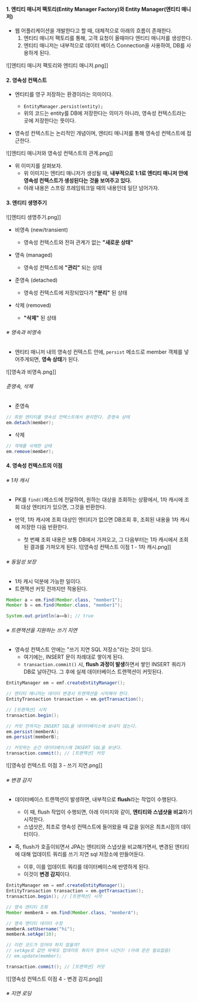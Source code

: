 
#### 1. 엔티티 매니저 팩토리(Entity Manager Factory)와 Entity Manager(엔티티 매니저)

- 웹 어플리케이션을 개발한다고 할 때, 대체적으로 아래의 흐름이 존재한다.
	1. 엔티티 매니저 팩토리를 통해, 고객 요청이 올때마다 엔티티 매니저를 생성한다.
	2. 엔티티 매니저는 내부적으로 데이터 베이스 Connection을 사용하여, DB를 사용하게 된다.

![[엔티티 매니저 팩토리와 엔티티 매니저.png]]


#### 2. 영속성 컨텍스트

- 엔티티를 영구 저장하는 환경이라는 의미이다.
	- `EntityManager.persist(entity);` 
	- 위의 코드는 entity를 DB에 저장한다는 의미가 아니라, 영속성 컨텍스트라는 곳에 저장한다는 뜻이다.

- 영속성 컨텍스트는 논리적인 개념이며, 엔티티 매니저를 통해 영속성 컨텍스트에 접근한다.

![[엔티티 매니저와 영속성 컨텍스트의 관계.png]]
- 위 이미지를 살펴보자.
	- 위 이미지는 엔티티 매니저가 생성될 때, **내부적으로 1:1로 엔티티 매니저 안에 영속성 컨텍스트가 생성된다는 것을 보여주고 있다.**
	- 아래 내용은 스프링 프레임워크일 때의 내용인데 일단 넘어가자.


#### 3. 엔티티 생명주기

![[엔티티 생명주기.png]]
- 비영속 (new/transient)
	- 영속성 컨텍스트와 전혀 관계가 없는 **"새로운 상태"**
	
- 영속 (managed)
	- 영속성 컨텍스트에 **"관리"** 되는 상태
	
- 준영속 (detached)
	- 영속성 컨텍스트에 저장되었다가 **"분리"** 된 상태

- 삭제 (removed)
	 - **"삭제"** 된 상태

###### ※ 영속과 비영속
- 엔티티 매니저 내의 영속성 컨텍스트 안에, `persist` 메소드로 member 객체를 넣어주게되면, **영속 상태**가 된다.

![[영속과 비영속.png]]

###### 준영속, 삭제

- 준영속
```java
// 회원 엔티티를 영속성 컨텍스트에서 분리한다. 준영속 상태
em.detach(member);
```

- 삭제
```java
// 객체를 삭제한 상태
em.remove(member);
```


#### 4. 영속성 컨텍스트의 이점

###### ※ 1차 캐시
- PK를 `find()`메소드에 전달하여, 원하는 대상을 조회하는 상황에서, 1차 캐시에 조회 대상 엔티티가 있으면, 그것을 반환한다.

- 만약, 1차 캐시에 조회 대상인 엔티티가 없으면 DB조회 후, 조회된 내용을 1차 캐시에 저장한 다음 반환한다.
	- 첫 번째 조회 내용은 보통 DB에서 가져오고, 그 다음부터는 1차 캐시에서 조회된 결과를 가져오게 된다.
![[영속성 컨텍스트 이점 1 - 1차 캐시.png]]

###### ※ 동일성 보장
- 1차 캐시 덕분에 가능한 일이다.
- 트랜잭션 커밋 전까지만 적용된다.
```java
Member a = em.find(Member.class, "member1");
Member b = em.find(Member.class, "member1");

System.out.println(a==b); // true
```
###### ※ 트랜잭션을 지원하는 쓰기 지연
- 영속성 컨텍스트 안에는 "쓰기 지연 SQL 저장소"라는 것이 있다.
	- 여기에는, INSERT 문이 차례대로 쌓이게 된다.
	- `transaction.commit()` 시, **flush 과정이 발생**하면서 쌓인 INSERT 쿼리가 DB로 날아간다. 그 후에 실제 데이터베이스 트랜잭션이 커밋된다.
```java
EntityManager em = emf.createEntityManager();

// 엔티티 매니저는 데이터 변경시 트랜잭션을 시작해야 한다. 
EntityTransaction transaction = em.getTransaction(); 

// [트랜잭션] 시작 
transaction.begin(); 

// 커밋 전까지는 INSERT SQL을 데이터베이스에 보내지 않는다.
em.persist(memberA); 
em.persist(memberB);  

// 커밋하는 순간 데이터베이스에 INSERT SQL을 보낸다.
transaction.commit(); // [트랜잭션] 커밋
```
![[영속성 컨텍스트 이점 3 - 쓰기 지연.png]]

###### ※ 변경 감지
- 데이터베이스 트랜잭션이 발생하면, 내부적으로 **flush**라는 작업이 수행된다.
	- 이 때, flush 작업이 수행되면, 아래 이미지와 같이, **엔티티와 스냅샷을 비교**하기 시작한다.
	- 스냅샷은, 최초로 영속성 컨텍스트에 들어왔을 때 값을 읽어온 최초시점의 데이터이다.

- 즉, flush가 호출이되면서 JPA는 엔티티와 스냅샷을 비교해가면서, 변경된 엔티티에 대해 업데이트 쿼리를 쓰기 지연 sql 저장소에 만들어둔다.
	- 이후, 이를 업데이트 쿼리를 데이터베이스에 반영하게 된다.
	- 이것이 **변경 감지**이다.
```java
EntityManager em = emf.createEntityManager(); 
EntityTransaction transaction = em.getTransaction(); 
transaction.begin(); // [트랜잭션] 시작 

// 영속 엔티티 조회 
Member memberA = em.find(Member.class, "memberA"); 

// 영속 엔티티 데이터 수정 
memberA.setUsername("hi");
memberA.setAge(10); 

// 이런 코드가 있어야 하지 않을까? 
// setAge로 값만 바꿔도 업데이트 쿼리가 알아서 나간다! (아래 문은 필요없음)
// em.update(member);

transaction.commit(); // [트랜잭션] 커밋
```
![[영속성 컨텍스트 이점 4 - 변경 감지.png]]
###### ※ 지연 로딩